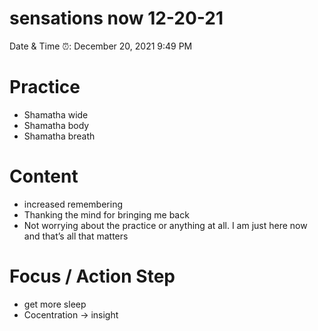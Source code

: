 # sensations now 12-20-21

Date & Time ⏰: December 20, 2021 9:49 PM

# Practice

- Shamatha wide
- Shamatha body
- Shamatha breath

# Content

- increased remembering
- Thanking the mind for bringing me back
- Not worrying about the practice or anything at all. I am just here now and that’s all that matters

# Focus / Action Step

- get more sleep
- Cocentration → insight